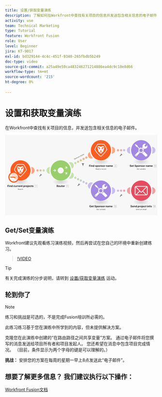 ```yaml
---
title: 设置/获取变量演练
description: 了解如何在Workfront中查找有关项目的信息并发送包含相关信息的电子邮件 [!DNL Adobe Workfront Fusion].
activity: use
team: Technical Marketing
type: Tutorial
feature: Workfront Fusion
role: User
level: Beginner
jira: KT-9017
exl-id: bd329144-4c4c-451f-9340-265fbdb5b249
doc-type: video
source-git-commit: a25a49e59ca483246271214886ea4dc9c10e8d66
workflow-type: tm+mt
source-wordcount: '215'
ht-degree: 0%

---
```


# 设置和获取变量演练

在Workfront中查找有关项目的信息，并发送包含相关信息的电子邮件。

![融合场景的图像](assets/universal-connectors-and-routing-8.png)

## Get/Set变量演练

Workfront建议先观看练习演练视频，然后再尝试在您自己的环境中重新创建练习。

>[!VIDEO](https://video.tv.adobe.com/v/335276/?quality=12&learn=on)

>[!TIP]
>
>有关完成演练的分步说明，请转到 [设置/获取变量演练](https://experienceleague.adobe.com/docs/workfront-learn/tutorials-workfront/fusion/exercises/set-get-variables.html?lang=en) 运动。

## 轮到你了

>[!NOTE]
>
>练习和挑战是可选的，不是完成Fusion培训所必需的。

此练习练习基于您在演练中所学到的内容，但未提供解决方案。

克隆您在此演练中创建的“在路由路径之间共享变量”方案。 通过电子邮件将您撰写的消息发送给项目所有者和项目发起人。 您还希望在消息中包含项目完成情况。 （目前，条件显示为两个字母的键是可以理解的。）

**挑战：** 安排您的方案在每周的星期一早上8点发送此“电子邮件”。

## 想要了解更多信息？ 我们建议执行以下操作：

[Workfront Fusion文档](https://experienceleague.adobe.com/docs/workfront/using/adobe-workfront-fusion/workfront-fusion-2.html?lang=en)
